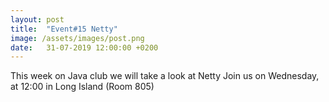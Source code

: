 ```yaml
---
layout: post
title:  "Event#15 Netty"
image: /assets/images/post.png
date:   31-07-2019 12:00:00 +0200
---
```

This week on Java club we will take a look at Netty
Join us on Wednesday, at 12:00 in Long Island (Room 805)